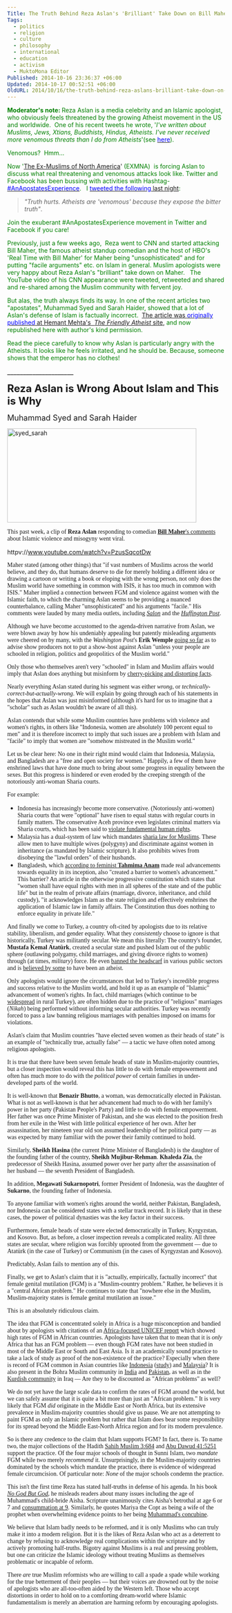```yaml
---
Title: The Truth Behind Reza Aslan's 'Brilliant' Take Down on Bill Maher
Tags:
  - politics
  - religion
  - culture
  - philosophy
  - international
  - education
  - activism
  - MuktoMona Editor
Published: 2014-10-16 23:36:37 +06:00
Updated: 2014-10-17 00:52:51 +06:00
OldURL: 2014/10/16/the-truth-behind-reza-aslans-brilliant-take-down-on-bill-maher/
---
```


<span style="color: #008000;"> <b>Moderator's note: </b>Reza Aslan is a media celebrity and an Islamic apologist, who obviously feels threatened by the growing Atheist movement in the US and worldwide.  One of his recent tweets he wrote, '<em>I've written about Muslims, Jews, Xtians, Buddhists, Hindus, Atheists. I've never received more venomous threats than I do from Atheists</em>'(see </span> <span style="color: #0000ff;"><a href="https://www.patheos.com/blogs/danthropology/2014/10/reza-aslan-calls-atheists-venomous-and-is-dealt-the-truth-about-apostasy/"><span style="color: #0000ff;"> here</span></a></span><span style="color: #008000;">).</span>

<span style="color: #008000;"> Venomous?  Hmm…</span>

<span style="color: #008000;">Now '</span><a href="https://www.exmna.org/">The Ex-Muslims of North America</a>' <span style="color: #008000;">(EXMNA)  is forcing Aslan to discuss what real threatening and venomous attacks look like. Twitter and Facebook has been bussing with activities with Hashtag- </span> <span style="color: #0000ff;"><a href="https://twitter.com/hashtag/AnApostatesExperience?src=hash"><span style="color: #0000ff;"> #AnApostatesExperience</span></a></span><span style="color: #008000;">.   I </span> <a href="https://twitter.com/avijit_roy_MM/status/522547694628511745"><span style="color: #0000ff;"> tweeted the following</span> last night</a><span style="color: #008000;">: </span>
<blockquote><em>"Truth hurts. Atheists are 'venomous' because they expose the bitter truth"</em>.</blockquote>
<span style="color: #008000;"> Join the exuberant #AnApostatesExperience movement in Twitter and Facebook if you care!</span>

<span style="color: #008000;"> Previously, just a few weeks ago,  Reza went to CNN and started attacking Bill Maher, the famous atheist standup comedian and the host of HBO's 'Real Time with Bill Maher' for Maher being "unsophisticated" and for putting "facile arguments" etc. on Islam in general. Muslim apologists were very happy about Reza Aslan's "brilliant" take down on Maher.   The YouTube video of his CNN appearance were tweeted, retweeted and shared and re-shared among the Muslim community with fervent joy. </span>

<span style="color: #008000;">But alas, the truth always finds its way. In one of the recent articles two "apostates", Muhammad Syed and Sarah Haider, showed that a lot of Aslan's defense of Islam is factually incorrect. </span> <a href="https://www.patheos.com/blogs/friendlyatheist/2014/10/05/reza-aslan-is-wrong-about-islam-and-this-is-why/">The article was <span style="color: #0000ff;">originally published</span> at Hemant Mehta's  <i>The Friendly Atheist</i> site</a>, <span style="color: #008000;">and now republished here with author's kind permission. </span>

<span style="color: #008000;"> Read the piece carefully to know why Aslan is particularly angry with the Atheists. It looks like he feels irritated, and he should be. Because, someone shows that the emperor has no clothes!</span>

<span style="font-size: medium;"> _____________________</span>

<b><span style="font-size: x-large;">Reza Aslan is Wrong About Islam and This is Why </span></b>

<span style="font-size: large;">Muhammad Syed and Sarah Haider</span>

<a href="https://enblog.muktomona.com/?attachment_id=3228" rel="attachment wp-att-3228"><img class="aligncenter size-full wp-image-3228" alt="syed_sarah" src="https://enblog.muktomona.com/wp-content/uploads/2014/10/syed_sarah.png" width="438" height="218" /></a>

<span style="font-family: Garamond;">This past week, a clip of <strong>Reza Aslan</strong> responding to comedian <a title="" href="https://patheos.com/blogs/friendlyatheist/2014/09/27/bill-maher-criticizes-yale-atheist-group-for-not-supporting-ayaan-hirsi-ali/" target="_blank" rel="external nofollow"> <strong>Bill Maher</strong>'s comments</a> about Islamic violence and misogyny went viral.</span>

httpv://www.youtube.com/watch?v=PzusSqcotDw

<span style="font-family: Garamond;">Maher stated (among other things) that "if vast numbers of Muslims across the world believe, and they do, that humans deserve to die for merely holding a different idea or drawing a cartoon or writing a book or eloping with the wrong person, not only does the Muslim world have something in common with ISIS, it has too much in common with ISIS." Maher implied a connection between FGM and violence against women with the Islamic faith, to which the charming Aslan seems to be providing a nuanced counterbalance, calling Maher "unsophisticated" and his arguments "facile." His comments were lauded by many media outlets, including <em> <a title="" href="https://www.salon.com/2014/09/30/reza_aslan_takes_down_bill_mahers_facile_arguments_on_islam_in_just_5_minutes/" target="_blank" rel="external nofollow"> Salon</a></em> and the <em> <a title="" href="https://www.huffingtonpost.com/2014/09/30/reza-aslan-bill-maher_n_5907612.html" target="_blank" rel="external nofollow"> Huffington Post</a></em>.</span>

<span style="font-family: Garamond;">Although we have become accustomed to the agenda-driven narrative from Aslan, we were blown away by how his undeniably appealing but patently misleading arguments were cheered on by many, with the <em>Washington Post</em>'s <strong>Erik Wemple</strong> <a title="" href="https://www.washingtonpost.com/blogs/erik-wemple/wp/2014/09/30/hbos-bill-maher-accused-of-lack-of-religious-sophistication/" target="_blank" rel="external nofollow"> going so far</a> as to advise show producers not to put a show-host against Aslan "unless your people are schooled in religion, politics and geopolitics of the Muslim world."</span>

<span style="font-family: Garamond;">Only those who themselves aren't very "schooled" in Islam and Muslim affairs would imply that Aslan does anything but misinform by <a title="" href="https://www.realclearpolitics.com/video/2014/09/30/reza_aslan_mahers_facile_generalizations_of_islam_the_definition_of_bigotry.html" target="_blank" rel="external nofollow"> cherry-picking and distorting facts</a>.</span>

<span style="font-family: Garamond;">Nearly everything Aslan stated during his segment was either <em>wrong</em>, or <em>technically-correct-but-actually-wrong</em>. We will explain by going through each of his statements in the hopes that Aslan was just misinformed (although it's hard for us to imagine that a "scholar" such as Aslan wouldn't be aware of all this).</span>

<span style="font-family: Garamond;">Aslan contends that while some Muslim countries have problems with violence and women's rights, in others like "Indonesia, women are absolutely 100 percent equal to men" and it is therefore incorrect to imply that such issues are a problem with Islam and "facile" to imply that women are "somehow mistreated in the Muslim world."</span>

<span style="font-family: Garamond;">Let us be clear here: No one in their right mind would claim that Indonesia, Malaysia, and Bangladesh are a "free and open society for women." Happily, a few of them have enshrined laws that have done much to bring about some progress in equality between the sexes. But this progress is hindered or even eroded by the creeping strength of the notoriously anti-woman Sharia courts.</span>

<span style="font-family: Garamond;">For example:</span>
<ul>
	<li><span style="font-family: Garamond;">Indonesia has increasingly become more conservative. (Notoriously anti-women) Sharia courts that were "optional" have risen to equal status with regular courts in family matters. The conservative Aceh province even legislates criminal matters via Sharia courts, which has been said to <a title="" href="https://www.hrw.org/news/2014/10/02/indonesia-aceh-s-new-islamic-laws-violate-rights" target="_blank" rel="external nofollow"> violate fundamental human rights</a>.</span></li>
	<li><span style="font-family: Garamond;">Malaysia has a dual-system of law which mandates <a title="" href="https://www.state.gov/j/drl/rls/hrrpt/2010/eap/154391.htm" target="_blank" rel="external nofollow"> sharia law for Muslims</a>. These allow men to have multiple wives (polygyny) and discriminate against women in inheritance (as mandated by Islamic scripture). It also prohibits wives from disobeying the "lawful orders" of their husbands.</span></li>
	<li><span style="font-family: Garamond;">Bangladesh, which <a title="" href="https://www.nytimes.com/2014/03/06/opinion/bangladeshs-home-truth.html?_r=3" target="_blank" rel="external nofollow"> according to feminist <strong>Tahmima Anam</strong></a> made real advancements towards equality in its inception, also "created a barrier to women's advancement." This barrier? An article in the otherwise progressive constitution which states that "women shall have equal rights with men in all spheres of the state and of the public life" but in the realm of private affairs (marriage, divorce, inheritance, and child custody), "it acknowledges Islam as the state religion and effectively enshrines the application of Islamic law in family affairs. The Constitution thus does nothing to enforce equality in private life."</span></li>
</ul>
<span style="font-family: Garamond;">And finally we come to Turkey, a country oft-cited by apologists due to its relative stability, liberalism, and gender equality. What they <em>consistently</em> choose to ignore is that historically, Turkey was militantly secular. We mean this literally: The country's founder, <strong> Mustafa Kemal Atatürk</strong>, created a secular state and pushed Islam out of the public sphere (outlawing polygamy, child marriages, and giving divorce rights to women) through (at times, <em>military</em>) force. He even <a title="" href="https://www.refworld.org/cgi-bin/texis/vtx/rwmain?page=country&amp;category=&amp;publisher=IRBC&amp;type=&amp;coi=TUR&amp;rid=&amp;docid=4885a91a8&amp;skip=0" target="_blank" rel="external nofollow"> banned the headscarf</a> in various public sectors and is <a title="" href="https://en.wikipedia.org/wiki/Mustafa_Kemal_Atatürk's_personal_life#Religiosity" target="_blank" rel="external nofollow"> believed by some</a> to have been an atheist.</span>

<span style="font-family: Garamond;">Only apologists would ignore the circumstances that led to Turkey's incredible progress and success relative to the Muslim world, and hold it up as an example of "Islamic" advancement of women's rights. In fact, child marriages (which continue to be <a title="" href="https://www.opendemocracy.net/arab-awakening/oguz-alyanak-funda-ustek/inconvenient-truth-about-child-brides" target="_blank" rel="external nofollow"> widespread</a> in rural Turkey), are often hidden due to the practice of "religious" marriages (<em>Nikah</em>) being performed without informing secular authorities. Turkey was recently forced to pass a law banning religious marriages with penalties imposed on imams for violations.</span>

<span style="font-family: Garamond;">Aslan's claim that Muslim countries "have elected seven women as their heads of state" is an example of "technically true, actually false" — a tactic we have often noted among religious apologists.</span>

<span style="font-family: Garamond;">It is true that there have been seven female heads of state in Muslim-majority countries, but a closer inspection would reveal this has little to do with female empowerment and often has much more to do with the <em>political power</em> of certain families in under-developed parts of the world.</span>

<span style="font-family: Garamond;">It is well-known that <strong>Benazir Bhutto</strong>, a woman, was democratically elected in Pakistan. What is not as well-known is that her advancement had much to do with her family's power in her party (Pakistan People's Party) and little to do with female empowerment. Her father was once Prime Minister of Pakistan, and she was elected to the position fresh from her exile in the West with little political experience of her own. After her assassination, her nineteen year old son assumed leadership of her political party — as was expected by many familiar with the power their family continued to hold.</span>

<span style="font-family: Garamond;">Similarly, <strong>Sheikh Hasina</strong> (the current Prime Minister of Bangladesh) is the daughter of the founding father of the country, <strong>Sheikh Mujibur-Rehman</strong>. <strong>Khaleda Zia</strong>, the predecessor of Sheikh Hasina, assumed power over her party after the assassination of her husband — the seventh President of Bangladesh.</span>

<span style="font-family: Garamond;">In addition, <strong>Megawati Sukarnopotri</strong>, former President of Indonesia, was the daughter of <strong>Sukarno</strong>, the founding father of Indonesia.</span>

<span style="font-family: Garamond;">To anyone familiar with women's rights around the world, neither Pakistan, Bangladesh, nor Indonesia can be considered states with a stellar track record. It is likely that in these cases, the power of political dynasties was the key factor in their success.</span>

<span style="font-family: Garamond;">Furthermore, female heads of state were elected democratically in Turkey, Kyrgyzstan, and Kosovo. But, as before, a closer inspection reveals a complicated reality. All three states are secular, where religion was forcibly uprooted from the government — due to Atatürk (in the case of Turkey) or Communism (in the cases of Kyrgyzstan and Kosovo).</span>

<span style="font-family: Garamond;">Predictably, Aslan fails to mention any of this.</span>

<span style="font-family: Garamond;">Finally, we get to Aslan's claim that it is "actually, empirically, factually incorrect" that female genital mutilation (FGM) is a "Muslim-country problem." Rather, he believes it is a "central African problem." He continues to state that "nowhere else in the Muslim, Muslim-majority states is female genital mutilation an issue."</span>

<span style="font-family: Garamond;">This is an absolutely ridiculous claim.</span>

<span style="font-family: Garamond;">The idea that FGM is concentrated solely in Africa is a huge misconception and bandied about by apologists with citations of an <a title="" href="https://www.unicef.org/esaro/FGCM_Lo_res.pdf" target="_blank" rel="external nofollow"> Africa-focused UNICEF report</a> which showed high rates of FGM in African countries. Apologists have taken that to mean that it is *only* Africa that has an FGM problem — even though FGM rates have not been studied in most of the Middle East or South and East Asia. Is it an academically sound practice to take a lack of study as proof of the non-existence of the practice? Especially when there is record of FGM common in Asian countries like <a title="" href="https://www.thejakartapost.com/news/2013/01/22/mui-pushes-govt-circumcise-girls.html" target="_blank" rel="external nofollow"> Indonesia</a> (<a title="" href="https://pdf.usaid.gov/pdf_docs/PNACU138.pdf" target="_blank" rel="external nofollow">study</a>) and <a title="" href="https://www.abc.net.au/news/2012-12-07/an-malaysia-debate-over-female-circumcision/4416298" target="_blank" rel="external nofollow"> Malaysia</a>? It is also present in the Bohra Muslim community in <a title="" href="https://timesofindia.indiatimes.com/entertainment/hindi/bollywood/news/NID-students-film-on-female-genital-mutilation/articleshow/19304011.cms" target="_blank" rel="external nofollow"> India</a> and <a title="" href="https://blogs.tribune.com.pk/story/15979/female-genital-mutilation-many-pakistani-womens-painful-secret/" target="_blank" rel="external nofollow"> Pakistan</a>, as well as in the <a title="" href="https://www.stopfgmkurdistan.org/html/english/fgm_e.htm" target="_blank" rel="external nofollow"> Kurdish community</a> in Iraq — Are they to be discounted as "African problems" as well?</span>

<span style="font-family: Garamond;">We do not yet have the large scale data to confirm the rates of FGM around the world, but we can safely assume that it is quite a bit more than just an "African problem." It is very likely that FGM *did* originate in the Middle East or North Africa, but its extensive prevalence in Muslim-majority countries should give us pause. We are not attempting to paint FGM as only an Islamic problem but rather that Islam does bear some responsibility for its spread beyond the Middle East-North Africa region and for its modern prevalence.</span>

<span style="font-family: Garamond;">So is there any credence to the claim that Islam supports FGM? In fact, there is. To name two, the major collections of the Hadith <a title="" href="https://www.usc.edu/org/cmje/religious-texts/hadith/muslim/003-smt.php#003.0684" target="_blank" rel="external nofollow"> Sahih Muslim 3:684</a> and <a title="" href="https://www.usc.edu/org/cmje/religious-texts/hadith/abudawud/041-sat.php#041.5251" target="_blank" rel="external nofollow"> Abu Dawud 41:5251</a> support the practice. Of the four major schools of thought in Sunni Islam, two <em>mandate</em> FGM while two merely <em>recommend</em> it. Unsurprisingly, in the Muslim-majority countries dominated by the schools which mandate the practice, there is evidence of widespread female circumcision. Of particular note: <em>None</em> of the major schools condemn the practice.</span>

<span style="font-family: Garamond;">This isn't the first time Reza has stated half-truths in defense of his agenda. In his book <em> <a title="" href="https://www.amazon.com/gp/product/0812971892/ref=as_li_tl?ie=UTF8&amp;camp=1789&amp;creative=390957&amp;creativeASIN=0812971892&amp;linkCode=as2&amp;tag=wwwfriendlyat-20&amp;linkId=U6FBB2ZYD4FIBPXU" target="_blank" rel="external nofollow"> No God But God</a></em>, he misleads readers about many issues including the age of Muhammad's child-bride Aisha. Scripture unanimously cites Aisha's betrothal at age 6 or 7 and <a title="" href="https://www.usc.edu/org/cmje/religious-texts/hadith/bukhari/058-sbt.php#005.058.236" target="_blank" rel="external nofollow"> consummation at 9</a>. Similarly, he quotes Mariya the Copt as being a wife of the prophet when overwhelming evidence points to her being <a title="" href="https://www.tandfonline.com/doi/full/10.1080/09596410.2010.500475#.VC4IpxafstU" target="_blank" rel="external nofollow"> Muhammad's concubine</a>.</span>

<span style="font-family: Garamond;">We believe that Islam badly needs to be reformed, and it is only Muslims who can truly make it into a modern religion. But it is the likes of Reza Aslan who act as a deterrent to change by refusing to acknowledge real complications within the scripture and by actively promoting half-truths. Bigotry against Muslims is a real and pressing problem, but one can criticize the Islamic ideology without treating Muslims as themselves problematic or incapable of reform.</span>

<span style="font-family: Garamond;">There <em>are</em> true Muslim reformists who are willing to call a spade a spade while working for the true betterment of their peoples — but their voices are drowned out by the noise of apologists who are all-too-often aided by the Western left. Those who accept distortions in order to hold on to a comforting dream-world where Islamic fundamentalism is merely an aberration are harming reform by encouraging apologists.</span>
